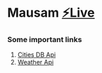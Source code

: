 # Mausam [⚡Live](https://mausam-kaisa.netlify.app/)


### Some important links
1. [Cities DB Api](https://rapidapi.com/wirefreethought/api/geodb-cities/)
2. [Weather Api](https://home.openweathermap.org/api_keys)